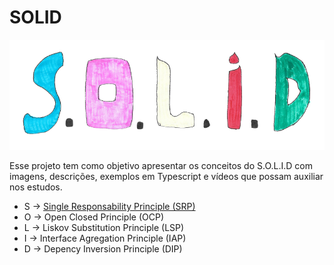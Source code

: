 # **SOLID**

<div align="center">
  <img src="assets/SOLID_LOGO.png" width="600">
</div>

Esse projeto tem como objetivo apresentar os conceitos do S.O.L.I.D com imagens, descrições, exemplos em Typescript e vídeos que possam auxiliar nos estudos.

- S -> [Single Responsability Principle (SRP)](https://github.com/edualb/solid/tree/main/single_responsability_principle)
- O -> Open Closed Principle (OCP)
- L -> Liskov Substitution Principle (LSP)
- I -> Interface Agregation Principle (IAP)
- D -> Depency Inversion Principle (DIP)